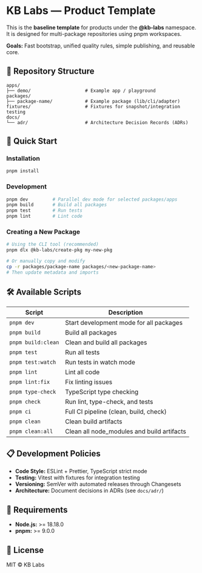 # KB Labs — Product Template

This is the **baseline template** for products under the **@kb-labs** namespace.  
It is designed for multi-package repositories using pnpm workspaces.  

**Goals:** Fast bootstrap, unified quality rules, simple publishing, and reusable core.

## 📁 Repository Structure

```
apps/
├── demo/                    # Example app / playground
packages/
├── package-name/            # Example package (lib/cli/adapter)
fixtures/                    # Fixtures for snapshot/integration testing
docs/
└── adr/                     # Architecture Decision Records (ADRs)
```

## 🚀 Quick Start

### Installation

```bash
pnpm install
```

### Development

```bash
pnpm dev         # Parallel dev mode for selected packages/apps
pnpm build       # Build all packages
pnpm test        # Run tests
pnpm lint        # Lint code
```

### Creating a New Package

```bash
# Using the CLI tool (recommended)
pnpm dlx @kb-labs/create-pkg my-new-pkg

# Or manually copy and modify
cp -r packages/package-name packages/<new-package-name>
# Then update metadata and imports
```

## 🛠️ Available Scripts

| Script | Description |
|--------|-------------|
| `pnpm dev` | Start development mode for all packages |
| `pnpm build` | Build all packages |
| `pnpm build:clean` | Clean and build all packages |
| `pnpm test` | Run all tests |
| `pnpm test:watch` | Run tests in watch mode |
| `pnpm lint` | Lint all code |
| `pnpm lint:fix` | Fix linting issues |
| `pnpm type-check` | TypeScript type checking |
| `pnpm check` | Run lint, type-check, and tests |
| `pnpm ci` | Full CI pipeline (clean, build, check) |
| `pnpm clean` | Clean build artifacts |
| `pnpm clean:all` | Clean all node_modules and build artifacts |

## 📋 Development Policies

- **Code Style:** ESLint + Prettier, TypeScript strict mode
- **Testing:** Vitest with fixtures for integration testing
- **Versioning:** SemVer with automated releases through Changesets
- **Architecture:** Document decisions in ADRs (see `docs/adr/`)

## 🔧 Requirements

- **Node.js:** >= 18.18.0
- **pnpm:** >= 9.0.0

## 📄 License

MIT © KB Labs
